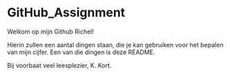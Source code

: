# GitHub_Assignment
Welkom op mijn Github Richel!

Hierin zullen een aantal dingen staan, die je kan gebruiken voor het bepalen van mijn cijfer.
Een van die dingen is deze README.

Bij voorbaat veel leesplezier,
K. Kort.
